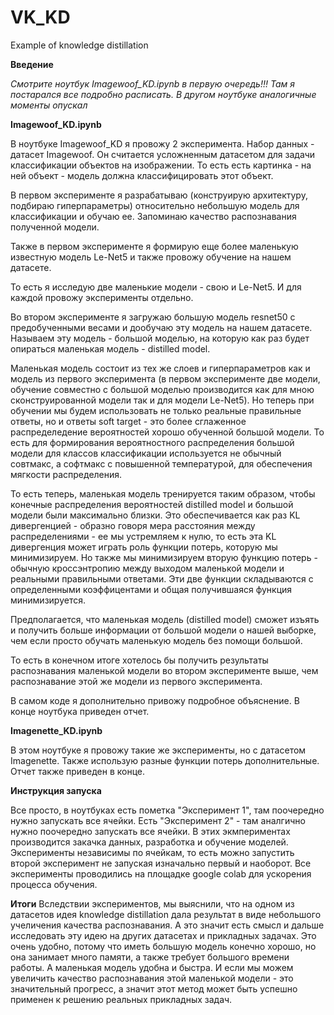 # VK_KD
Example of knowledge distillation

**Введение**

*Смотрите ноутбук Imagewoof_KD.ipynb в первую очередь!!! Там я постарался все подробно расписать. В другом ноутбуке аналогичные моменты опускал*

**Imagewoof_KD.ipynb**

В ноутбуке Imagewoof_KD я провожу 2 эксперимента. Набор данных - датасет Imagewoof. Он считается усложненным датасетом для задачи классификации объектов на изображении. То есть есть картинка - на ней объект - модель должна классифицировать этот объект.

В первом эксперименте я разрабатываю (конструирую архитектуру, подбираю гиперпараметры) относительно небольшую модель для классификации и обучаю ее. Запоминаю качество распознавания полученной модели.

Также в первом эксперименте я формирую еще более маленькую известную модель Le-Net5 и также провожу обучение на нашем датасете.

То есть я исследую две маленькие модели - свою и Le-Net5. И для каждой провожу эксперименты отдельно.

Во втором эксперименте я загружаю большую модель resnet50 с предобученными весами и дообучаю эту модель на нашем датасете. Называем эту модель - большой моделью, на которую как раз будет опираться маленькая модель - distilled model.

Маленькая модель состоит из тех же слоев и гиперпараметров как и модель из первого эксперимента (в первом эксперименте две модели, обучение совместно с большой моделью производится как для мною сконструированной модели так и для модели Le-Net5). Но теперь при обучении мы будем использовать не только реальные правильные ответы, но и ответы soft target - это более сглаженное распределедение вероятностей хорошо обученной большой модели. То есть для формирования вероятностного распределения большой модели для классов классификации используется не обычный совтмакс, а софтмакс с повышенной температурой, для обеспечения мягкости распределения.

То есть теперь, маленькая модель тренируется таким образом, чтобы конечные распределения вероятностей distilled model и большой модели были максимально близки. Это обеспечивается как раз KL дивергенцией - образно говоря мера расстояния между распределениями - ее мы устремляем к нулю, то есть эта KL дивергенция может играть роль функции потерь, которую мы минимизируем. Но также мы минимизируем вторую функцию потерь - обычную кроссэнтропию между выходом маленькой модели и реальными правильными ответами. Эти две функции складываются с определенными коэффицентами и общая получившаяся функция минимизируется.

Предполагается, что маленькая модель (distilled model) сможет изъять и получить больше информации от большой модели о нашей выборке, чем если просто обучать маленькую модель без помощи большой. 

То есть в конечном итоге хотелось бы получить результаты распознавания маленькой модели во втором эксперименте выше, чем распознавание этой же модели из первого эксперимента.

В самом коде я дополнительно привожу подробное объяснение. В конце ноутбука приведен отчет.

**Imagenette_KD.ipynb**

В этом ноутбуке я провожу такие же эксперименты, но с датасетом Imagenette. Также использую разные функции потерь дополнительные. Отчет также приведен в конце.

**Инструкция запуска**

Все просто, в ноутбуках есть пометка "Эксперимент 1", там поочередно нужно запускать все ячейки. Есть "Эксперимент 2" - там аналгично нужно поочередно запускать все ячейки. В этих экмпериментах производится закачка данных, разработка и обучение моделей. Эксперименты независимы по ячейкам, то есть можно запустить второй эксперимент не запуская изначально первый и наоборот. Все эксперименты проводились на площадке google colab для ускорения процесса обучения. 

**Итоги**
Вследствии экспериментов, мы выяснили, что на одном из датасетов идея knowledge distillation дала результат в виде небольшого учеличения качества распознавания. А это значит есть смысл и дальше исследовать эту идею на других датасетах и прикладных задачах. Это очень удобно, потому что иметь большую модель конечно хорошо, но она занимает много памяти, а также требует большого времени работы. А маленькая модель удобна и быстра. И если мы можем увеличить качество распознавания этой маленькой модели - это значительный прогресс, а значит этот метод может быть успешно применен к решению реальных прикладных задач.
